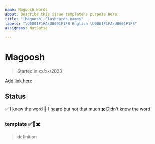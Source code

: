 ```yaml
---
name: Magoosh words
about: Describe this issue template's purpose here.
title: "[Magoosh] Flashcards names"
labels: "\U0001F1FA\U0001F1F8 English \U0001F1FA\U0001F1F8"
assignees: NatSatie

---
```


# Magoosh

> Started in xx/xx/2023

[Add link here]()

## Status

✅ I knew the word
🤏 I heard but not that much
✖️ Didn't know the word

### template ✅🤏✖️

> definition
